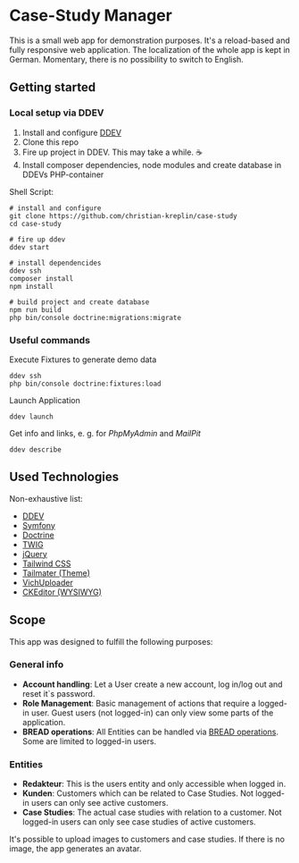 # Case-Study Manager

This is a small web app for demonstration purposes. It's a reload-based and fully responsive web application. The
localization of the whole app is kept in German. Momentary, there is no possibility to switch to English.

## Getting started

### Local setup via DDEV

1. Install and configure [DDEV](https://ddev.readthedocs.io/en/latest/users/install/ddev-installation/)
2. Clone this repo
3. Fire up project in DDEV. This may take a while. ☕
4. Install composer dependencies, node modules and create database in DDEVs PHP-container

Shell Script:

``` shell
# install and configure
git clone https://github.com/christian-kreplin/case-study
cd case-study

# fire up ddev
ddev start

# install dependencides
ddev ssh
composer install
npm install

# build project and create database
npm run build
php bin/console doctrine:migrations:migrate
```

### Useful commands

Execute Fixtures to generate demo data

``` shell
ddev ssh
php bin/console doctrine:fixtures:load
```

Launch Application

``` shell
ddev launch
```

Get info and links, e. g. for _PhpMyAdmin_ and _MailPit_

``` shell
ddev describe
```

## Used Technologies

Non-exhaustive list:

- [DDEV](https://ddev.com/)
- [Symfony](https://symfony.com/)
- [Doctrine](https://www.doctrine-project.org/)
- [TWIG](https://twig.symfony.com/)
- [jQuery](https://jquery.com/)
- [Tailwind CSS](https://tailwindcss.com/)
- [Tailmater (Theme)](https://github.com/aribudin/tailmater)
- [VichUploader](https://github.com/dustin10/VichUploaderBundle)
- [CKEditor (WYSIWYG)](https://ckeditor.com/)

## Scope

This app was designed to fulfill the following purposes:

### General info

- **Account handling**: Let a User create a new account, log in/log out and reset it`s password.
- **Role Management**: Basic management of actions that require a logged-in user. Guest users (not logged-in) can only
  view some parts of the application.
- **BREAD operations**: All Entities can be handled
  via [BREAD operations](https://github.com/thangchung/clean-architecture-dotnet/wiki/BREAD-vs-CRUD). Some are limited
  to logged-in users.

### Entities

- **Redakteur**: This is the users entity and only accessible when logged in.
- **Kunden**: Customers which can be related to Case Studies. Not logged-in users can only see active customers.
- **Case Studies**: The actual case studies with relation to a customer. Not logged-in users can only see case studies
  of active customers.

It's possible to upload images to customers and case studies. If there is no image, the app generates an avatar.